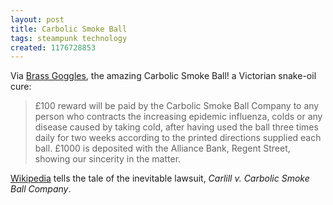 ```yaml
---
layout: post
title: Carbolic Smoke Ball
tags: steampunk technology
created: 1176728853
---
```

Via [Brass Goggles](http://www.brassgoggles.co.uk/brassgoggles/?p=466), the amazing Carbolic Smoke Ball! a Victorian snake-oil cure:

>£100 reward will be paid by the Carbolic Smoke Ball Company to any person who contracts the increasing epidemic influenza, colds or any disease caused by taking cold, after having used the ball three times daily for two weeks according to the printed directions supplied each ball.<!--break--> £1000 is deposited with the Alliance Bank, Regent Street, showing our sincerity in the matter.

[Wikipedia](http://en.wikipedia.org/wiki/Carbolic_Smoke_Ball) tells the tale of the inevitable lawsuit, _Carlill v. Carbolic Smoke Ball Company_.
